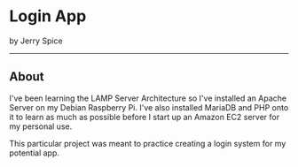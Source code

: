 # Login App
by Jerry Spice

---

## About
I've been learning the LAMP Server Architecture so I've installed an Apache Server on my Debian Raspberry Pi. I've also installed MariaDB and PHP onto it to learn as much as possible before I start up an Amazon EC2 server for my personal use. 

This particular project was meant to practice creating a login system for my potential app.
